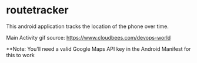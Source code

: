 # routetracker
This android application tracks the location of the phone over time.


Main Activity gif source: https://www.cloudbees.com/devops-world

**Note: You'll need a valid Google Maps API key in the Android Manifest for this to work
